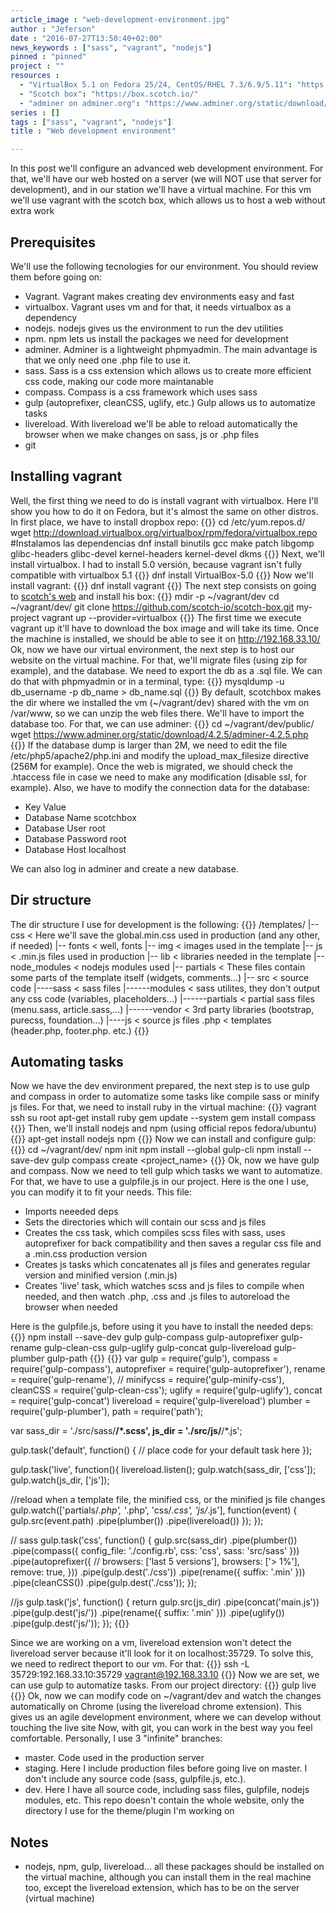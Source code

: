```yaml
---
article_image : "web-development-environment.jpg"
author : "Jeferson"
date : "2016-07-27T13:50:40+02:00"
news_keywords : ["sass", "vagrant", "nodejs"]
pinned : "pinned"
project : ""
resources :
  - "VirtualBox 5.1 on Fedora 25/24, CentOS/RHEL 7.3/6.9/5.11": "https://www.if-not-true-then-false.com/2010/install-virtualbox-with-yum-on-fedora-centos-red-hat-rhel/"
  - "Scotch box": "https://box.scotch.io/"
  - "adminer on adminer.org": "https://www.adminer.org/static/download/4.2.5/adminer-4.2.5.php"
series : []
tags : ["sass", "vagrant", "nodejs"]
title : "Web development environment"

---
```


In this post we'll configure an advanced web development environment. For that, we'll have our web hosted on a server (we will NOT use that server for development), and in our station we'll have a virtual machine. For this vm we'll use vagrant with the  scotch box, which allows us to host a web without extra work
## Prerequisites
We'll use the following tecnologies for our environment. You should review them before going on:

* Vagrant. Vagrant makes creating dev environments easy and fast
* virtualbox. Vagrant uses vm and for that, it needs virtualbox as a dependency
* nodejs. nodejs gives us the environment to run the dev utilities
* npm. npm lets us install the packages we need for development
* adminer. Adminer is a lightweight phpmyadmin. The main advantage is that we only need one .php file to use it.
* sass. Sass is a css extension which allows us to create more efficient css code, making our code more maintanable
* compass. Compass is a css framework which uses sass
* gulp (autoprefixer, cleanCSS, uglify, etc.) Gulp allows us to automatize tasks
* livereload. With livereload we'll be able to reload automatically the browser when we make changes on sass, js or .php files
* git

## Installing vagrant
Well, the first thing we need to do is install vagrant with virtualbox. Here I'll show you how to do it on Fedora, but it's almost the same on other distros. In first place, we have to install dropbox repo:
{{<highlight sh>}}
cd /etc/yum.repos.d/
wget http://download.virtualbox.org/virtualbox/rpm/fedora/virtualbox.repo
#Instalamos las dependencias
dnf install binutils gcc make patch libgomp glibc-headers glibc-devel kernel-headers kernel-devel dkms
{{</highlight>}}
Next, we'll install virtualbox. I had to install 5.0 versión, because vagrant isn't fully compatible with virtualbox 5.1
{{<highlight sh>}}
dnf install VirtualBox-5.0
{{</highlight>}}
Now we'll install vagrant:
{{<highlight sh>}}
dnf install vagrant
{{</highlight>}}
The next step consists on going to [scotch's web](https://box.scotch.io/) and install his box:
{{<highlight sh>}}
mdir -p ~/vagrant/dev
cd ~/vagrant/dev/
git clone https://github.com/scotch-io/scotch-box.git my-project
vagrant up --provider=virtualbox
{{</highlight>}}
The first time we execute vagrant up it'll have to download the box image and will take its time. Once the machine is installed, we should be able to see it on http://192.168.33.10/
Ok, now we have our virtual environment, the next step is to host our website on the virtual machine. For that, we'll migrate files (using zip for example), and the database. We need to export the db as a .sql file. We can do that with phpmyadmin or in a terminal, type:
{{<highlight sh>}}
mysqldump -u db_username -p db_name > db_name.sql
{{</highlight>}}
By default, scotchbox makes the dir where we installed the vm (~/vagrant/dev) shared with the vm on /var/www, so we can unzip the web files there. We'll have to import the database too. For that, we can use adminer:
{{<highlight sh>}}
cd ~/vagrant/dev/public/
wget https://www.adminer.org/static/download/4.2.5/adminer-4.2.5.php
{{</highlight>}}
If the database dump is larger than 2M, we need to edit the file /etc/php5/apache2/php.ini and modify the upload_max_filesize directive (256M for example). Once the web is migrated, we should check the .htaccess file in case we need to make any modification (disable ssl, for example). Also, we have to modify the connection data for the database:
* Key	          Value
* Database Name	scotchbox
* Database User	root
* Database Password	root
* Database Host	localhost

We can also log in adminer and create a new database.

## Dir structure
The dir structure I use for development is the following:
{{<highlight cirru>}}
/templates/
|-- css < Here we'll save the global.min.css used in production (and any other, if needed)
|-- fonts < well, fonts
|-- img < images used in the template
|-- js < .min.js files used in production
|-- lib < libraries needed in the template
|-- node_modules < nodejs modules used
|-- partials < These files contain some parts of the template itself (widgets, comments...)
|-- src < source code
|----sass < sass files
|------modules < sass utilites, they don't output any css code (variables, placeholders...)
|------partials < partial sass files (menu.sass, article.sass,...)
|------vendor < 3rd party libraries (bootstrap, purecss, foundation...)
|----js < source js files
.php < templates (header.php, footer.php. etc.)
{{</highlight>}}

## Automating tasks

Now we have the dev environment prepared, the next step is to use gulp and compass in order to automatize some tasks like compile sass or minify js files. For that, we need to install ruby in the virtual machine:
{{<highlight sh>}}
vagrant ssh
su root
apt-get install ruby
gem update --system
gem install compass
{{</highlight>}}
Then, we'll install nodejs and npm (using official repos fedora/ubuntu)
{{<highlight sh>}}
apt-get install nodejs npm
{{</highlight>}}
Now we can install and configure gulp:
{{<highlight sh>}}
cd ~/vagrant/dev/
npm init
npm install --global gulp-cli
npm install --save-dev gulp
compass create <project_name>
{{</highlight>}}
Ok, now we have gulp and compass. Now we need to tell gulp which tasks we want to automatize. For that, we have to use a gulpfile.js in our project. Here is the one I use, you can modify it to fit your needs. This file:

* Imports neeeded deps
* Sets the directories which will contain our scss and js files
* Creates the css task, which compiles scss files with sass, uses autoprefixer for back compatibility and then saves a regular css file and a .min.css production version
* Creates js tasks which concatenates all js files and generates regular version and minified version (.min.js)
* Creates 'live' task, which watches scss and js files to compile when needed, and then watch .php, .css and .js files to autoreload the browser when needed

Here is the gulpfile.js, before using it you have to install the needed deps:
{{<highlight sh>}}
npm install --save-dev gulp gulp-compass gulp-autoprefixer gulp-rename gulp-clean-css gulp-uglify gulp-concat gulp-livereload gulp-plumber gulp-path
{{</highlight>}}
{{<highlight js>}}
var gulp = require('gulp'),
    compass = require('gulp-compass'),
    autoprefixer = require('gulp-autoprefixer'),
    rename = require('gulp-rename'),
    // minifycss = require('gulp-minify-css'),
    cleanCSS = require('gulp-clean-css');
    uglify = require('gulp-uglify'),
    concat = require('gulp-concat')
    livereload = require('gulp-livereload')
    plumber = require('gulp-plumber'),
    path = require('path');

var sass_dir = './src/sass/**/*.scss',
    js_dir   = './src/js/**/*.js';

gulp.task('default', function() {
  // place code for your default task here
});

gulp.task('live', function(){
  livereload.listen();
  gulp.watch(sass_dir, ['css']);
  gulp.watch(js_dir, ['js']);

  //reload when a template file, the minified css, or the minified js file changes
  gulp.watch(['partials/*.php', '*.php', 'css/*.css', 'js/*.js'], function(event) {
    gulp.src(event.path)
      .pipe(plumber())
      .pipe(livereload())
  });
});

// sass
gulp.task('css', function() {
  gulp.src(sass_dir)
  .pipe(plumber())
  .pipe(compass({
    config_file: './config.rb',
    css: 'css',
    sass: 'src/sass'
  }))
  .pipe(autoprefixer({
    // browsers: ['last 5 versions'],
    browsers: ['> 1%'],
    remove: true,
  }))
  .pipe(gulp.dest('./css'))
  .pipe(rename({ suffix: '.min' }))
  .pipe(cleanCSS())
  .pipe(gulp.dest('./css'));
});

//js
gulp.task('js', function() {
  return gulp.src(js_dir)
  	.pipe(concat('main.js'))
  	.pipe(gulp.dest('js/'))
  	.pipe(rename({ suffix: '.min' }))
  	.pipe(uglify())
  	.pipe(gulp.dest('js/'));
});
{{</highlight>}}

Since we are working on a vm, livereload extension won't detect the livereload server because it'll look for it on localhost:35729. To solve this, we need to redirect theport to our vm. For that:
{{<highlight js>}}
ssh -L 35729:192.168.33.10:35729 vagrant@192.168.33.10
{{</highlight>}}
Now we are set, we can use gulp to automatize tasks. From our project directory:
{{<highlight js>}}
gulp live
{{</highlight>}}
Ok, now we can modify code on ~/vagrant/dev and watch the changes automatically on Chrome (using the livereload chrome extension). This gives us an agile development environment, where we can develop without touching the live site
Now, with git, you can work in the best way you feel comfortable. Personally, I use 3 "infinite" branches:

* master. Code used in the production server
* staging. Here I include production files before going live on master. I don't include any source code (sass, gulpfile.js, etc.).
* dev. Here I have all source code, including sass files, gulpfile, nodejs modules, etc.
This repo doesn't contain the whole website, only the directory I use for the theme/plugin I'm working on

## Notes

* nodejs, npm, gulp, livereload... all these packages should be installed on the virtual machine, although you can install them in the real machine too, except the livereload extension, which has to be on the server (virtual machine)
